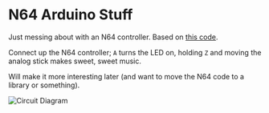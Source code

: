 # N64 Arduino Stuff

Just messing about with an N64 controller. Based on [this code](http://www.instructables.com/id/Use-an-Arduino-with-an-N64-controller/).

Connect up the N64 controller; ```A``` turns the LED on, holding ```Z``` and moving the analog stick makes sweet, sweet music.

Will make it more interesting later (and want to move the N64 code to a library or something).

![Circuit Diagram](https://raw.github.com/jongd/N64_Arduino/master/N64_bb.png)
